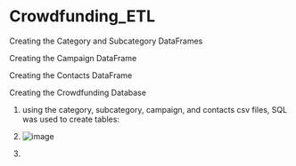 # Crowdfunding_ETL

Creating the Category and Subcategory DataFrames

Creating the Campaign DataFrame

Creating the Contacts DataFrame

Creating the Crowdfunding Database
 
  1. using the category, subcategory, campaign, and contacts csv files, SQL was used to create tables:
  2. ![image](https://github.com/chris-levine/Crowdfunding_ETL/assets/15304495/dc76fe73-2672-4100-b9d4-b522d30e4822)

  3. 
